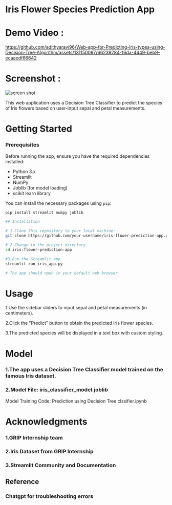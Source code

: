 # Iris Flower Species Prediction App

# Demo Video :

https://github.com/adithyaravi96/Web-app-for-Predicting-Iris-types-using-Decision-Tree-Algorithm/assets/131150097/66239284-f6da-4449-beb9-ecaaedf66642


# Screenshot :
![screen shot](https://github.com/adithyaravi96/Web-app-for-Predicting-Iris-types-using-Decision-Tree-Algorithm/assets/131150097/cf91822d-8f1b-4b4c-b1ff-d198ddd90137)


This web application uses a Decision Tree Classifier to predict the species of Iris flowers based on user-input sepal and petal measurements.


# Getting Started

### Prerequisites

Before running the app, ensure you have the required dependencies installed:

- Python 3.x
- Streamlit
- NumPy
- Joblib (for model loading)
- scikit learn library 

You can install the necessary packages using `pip`:

```bash
pip install streamlit numpy joblib

## Installation

# 1.Clone this repository to your local machine:
git clone https://github.com/your-username/iris-flower-prediction-app.git

# 2.Change to the project directory
cd iris-flower-prediction-app

#3.Run the Streamlit app
streamlit run iris_app.py

# The app should open in your default web browser
```

# Usage
1.Use the sidebar sliders to input sepal and petal measurements (in centimeters).

2.Click the "Predict" button to obtain the predicted Iris flower species.

3.The predicted species will be displayed in a text box with custom styling.

# Model
### 1.The app uses a Decision Tree Classifier model trained on the famous Iris dataset.

### 2.Model File: iris_classifier_model.joblib
Model Training Code: Prediction using Decision Tree clssifier.ipynb


# Acknowledgments

### 1.GRIP Internship team
### 2.Iris Dataset from GRIP Internship
### 3.Streamlit Community and Documentation

## Reference
### Chatgpt for troubleshooting errors


